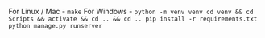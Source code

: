 For Linux / Mac - 
    ```
    make
    ```
For Windows -
    ```
    python -m venv venv
    cd venv && cd Scripts && activate && cd .. && cd ..
    pip install -r requirements.txt
    python manage.py runserver
    ```